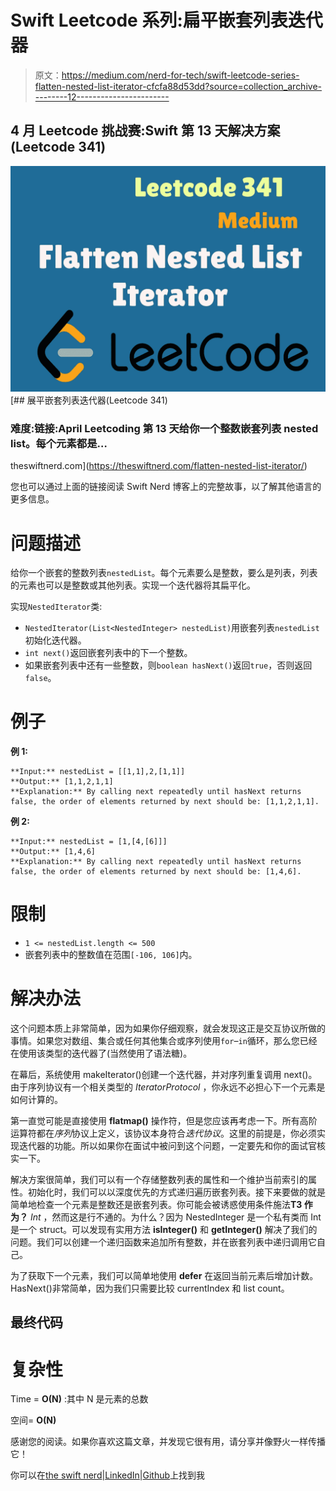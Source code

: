 # Swift Leetcode 系列:扁平嵌套列表迭代器

> 原文：<https://medium.com/nerd-for-tech/swift-leetcode-series-flatten-nested-list-iterator-cfcfa88d53dd?source=collection_archive---------12----------------------->

## 4 月 Leetcode 挑战赛:Swift 第 13 天解决方案(Leetcode 341)

![](img/2241290ba7dab61fe8be0508d20038a9.png)[](https://theswiftnerd.com/flatten-nested-list-iterator/) [## 展平嵌套列表迭代器(Leetcode 341)

### 难度:链接:April Leetcoding 第 13 天给你一个整数嵌套列表 nested list。每个元素都是…

theswiftnerd.com](https://theswiftnerd.com/flatten-nested-list-iterator/) 

您也可以通过上面的链接阅读 Swift Nerd 博客上的完整故事，以了解其他语言的更多信息。

# 问题描述

给你一个嵌套的整数列表`nestedList`。每个元素要么是整数，要么是列表，列表的元素也可以是整数或其他列表。实现一个迭代器将其扁平化。

实现`NestedIterator`类:

*   `NestedIterator(List<NestedInteger> nestedList)`用嵌套列表`nestedList`初始化迭代器。
*   `int next()`返回嵌套列表中的下一个整数。
*   如果嵌套列表中还有一些整数，则`boolean hasNext()`返回`true`，否则返回`false`。

# 例子

**例 1:**

```
**Input:** nestedList = [[1,1],2,[1,1]]
**Output:** [1,1,2,1,1]
**Explanation:** By calling next repeatedly until hasNext returns false, the order of elements returned by next should be: [1,1,2,1,1].
```

**例 2:**

```
**Input:** nestedList = [1,[4,[6]]]
**Output:** [1,4,6]
**Explanation:** By calling next repeatedly until hasNext returns false, the order of elements returned by next should be: [1,4,6].
```

# 限制

*   `1 <= nestedList.length <= 500`
*   嵌套列表中的整数值在范围`[-106, 106]`内。

# 解决办法

这个问题本质上非常简单，因为如果你仔细观察，就会发现这正是交互协议所做的事情。如果您对数组、集合或任何其他集合或序列使用`for`–`in`循环，那么您已经在使用该类型的迭代器了(当然使用了语法糖)。

在幕后，系统使用 makeIterator()创建一个迭代器，并对序列重复调用 next()。由于序列协议有一个相关类型的 *IteratorProtocol* ，你永远不必担心下一个元素是如何计算的。

第一直觉可能是直接使用 **flatmap()** 操作符，但是您应该再考虑一下。所有高阶运算符都在*序列*协议上定义，该协议本身符合*迭代协议*。这里的前提是，你必须实现迭代器的功能。所以如果你在面试中被问到这个问题，一定要先和你的面试官核实一下。

解决方案很简单，我们可以有一个存储整数列表的属性和一个维护当前索引的属性。初始化时，我们可以以深度优先的方式递归遍历嵌套列表。接下来要做的就是简单地检查一个元素是整数还是嵌套列表。你可能会被诱惑使用条件施法**T3 作为？** *Int* ，然而这是行不通的。为什么？因为 NestedInteger 是一个私有类而 Int 是一个 struct。可以发现有实用方法 **isInteger()** 和 **getInteger()** 解决了我们的问题。我们可以创建一个递归函数来追加所有整数，并在嵌套列表中递归调用它自己。

为了获取下一个元素，我们可以简单地使用 **defer** 在返回当前元素后增加计数。HasNext()非常简单，因为我们只需要比较 currentIndex 和 list count。

## 最终代码

# 复杂性

Time = **O(N)** :其中 N 是元素的总数

空间= **O(N)**

感谢您的阅读。如果你喜欢这篇文章，并发现它很有用，请分享并像野火一样传播它！

你可以在[the swift nerd](https://theswiftnerd.com/)|[LinkedIn](https://www.linkedin.com/in/varunrathi28/)|[Github](https://github.com/varunrathi28)上找到我